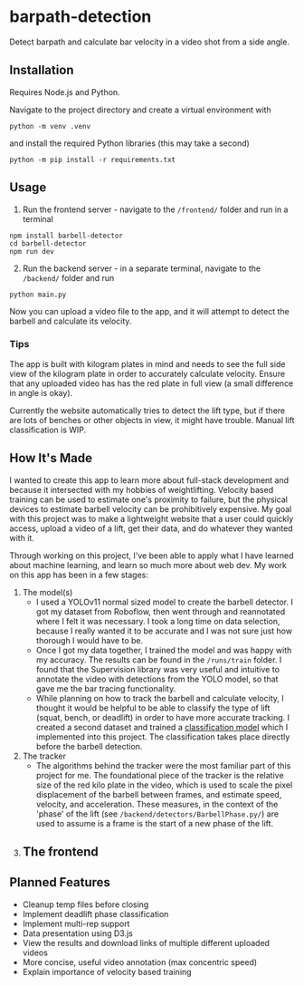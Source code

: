 # barpath-detection
Detect barpath and calculate bar velocity in a video shot from a side angle.
## Installation
Requires Node.js and Python. 

Navigate to the project directory and create a virtual environment with
```
python -m venv .venv
```
and install the required Python libraries (this may take a second)
```
python -m pip install -r requirements.txt
```

## Usage
1. Run the frontend server - navigate to the `/frontend/` folder and run in a terminal
```
npm install barbell-detector
cd barbell-detector
npm run dev
```
2. Run the backend server - in a separate terminal, navigate to the `/backend/` folder and run
```
python main.py
```

Now you can upload a video file to the app, and it will attempt to detect the barbell and calculate its velocity.

### Tips
The app is built with kilogram plates in mind and needs to see the full side view of the kilogram plate in order to accurately calculate velocity. Ensure that any uploaded video has has the red plate in full view (a small difference in angle is okay). 

Currently the website automatically tries to detect the lift type, but if there are lots of benches or other objects in view, it might have trouble. Manual lift classification is WIP. 

## How It's Made
I wanted to create this app to learn more about full-stack development and because it intersected with my hobbies of weightlifting. Velocity based training can be used to estimate one's proximity to failure, but the physical devices to estimate barbell velocity can be prohibitively expensive. My goal with this project was to make a lightweight website that a user could quickly access, upload a video of a lift, get their data, and do whatever they wanted with it.  

Through working on this project, I've been able to apply what I have learned about machine learning, and learn so much more about web dev. My work on this app has been in a few stages:

1. The model(s)
    - I used a YOLOv11 normal sized model to create the barbell detector. I got my dataset from Roboflow, then went through and reannotated where I felt it was necessary. I took a long time on data selection, because I really wanted it to be accurate and I was not sure just how thorough I would have to be. 
    - Once I got my data together, I trained the model and was happy with my accuracy. The results can be found in the `/runs/train` folder. I found that the Supervision library was very useful and intuitive to annotate the video with detections from the YOLO model, so that gave me the bar tracing functionality.
    - While planning on how to track the barbell and calculate velocity, I thought it would be helpful to be able to classify the type of lift (squat, bench, or deadlift) in order to have more accurate tracking. I created a second dataset and trained a [classification model](https://github.com/camronrule/lift-classifier) which I implemented into this project. The classification takes place directly before the barbell detection.
2. The tracker
    - The algorithms behind the tracker were the most familiar part of this project for me. The foundational piece of the tracker is the relative size of the red kilo plate in the video, which is used to scale the pixel displacement of the barbell between frames, and estimate speed, velocity, and acceleration. These measures, in the context of the 'phase' of the lift (see `/backend/detectors/BarbellPhase.py/`) are used to assume is a frame is the start of a new phase of the lift. 
3. The frontend
    - 

## Planned Features
- Cleanup temp files before closing
- Implement deadlift phase classification
- Implement multi-rep support
- Data presentation using D3.js
- View the results and download links of multiple different uploaded videos
- More concise, useful video annotation (max concentric speed)
- Explain importance of velocity based training